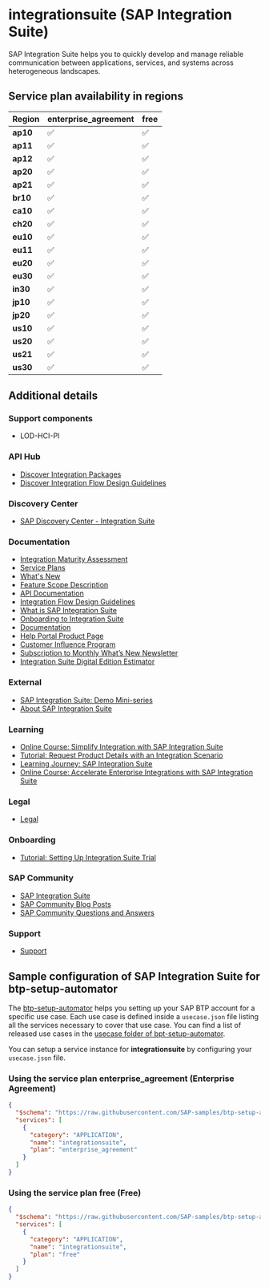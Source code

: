 # integrationsuite (SAP Integration Suite)

SAP Integration Suite helps you to quickly develop and manage reliable communication between applications, services, and systems across heterogeneous landscapes.

## Service plan availability in regions

| Region | enterprise_agreement | free |
|--------|----------------------|------|
|  **ap10** | ✅ | ✅ |
|  **ap11** | ✅ | ✅ |
|  **ap12** | ✅ | ✅ |
|  **ap20** | ✅ | ✅ |
|  **ap21** | ✅ | ✅ |
|  **br10** | ✅ | ✅ |
|  **ca10** | ✅ | ✅ |
|  **ch20** | ✅ | ✅ |
|  **eu10** | ✅ | ✅ |
|  **eu11** | ✅ | ✅ |
|  **eu20** | ✅ | ✅ |
|  **eu30** | ✅ | ✅ |
|  **in30** | ✅ | ✅ |
|  **jp10** | ✅ | ✅ |
|  **jp20** | ✅ | ✅ |
|  **us10** | ✅ | ✅ |
|  **us20** | ✅ | ✅ |
|  **us21** | ✅ | ✅ |
|  **us30** | ✅ | ✅ |

## Additional details

### Support components

- LOD-HCI-PI

### API Hub

- [Discover Integration Packages ](https://api.sap.com/discoverintegrations)
- [Discover Integration Flow Design Guidelines](https://api.sap.com/search?searchterm=%22integration%20flow%20design%20guidelines%22&refinedBy=true&tab=All&top=12)

### Discovery Center

- [SAP Discovery Center - Integration Suite](https://discovery-center.cloud.sap/serviceCatalog/integration-suite)

### Documentation

- [Integration Maturity Assessment](https://www.sap.com/dmc/exp/2020-05-68434/en-us/index.html)
- [Service Plans](https://digitalmarketplace-sapcpprd.s3.eu-central-1.amazonaws.com/ya2vu1aFPyjpJzFv_eH78CODnHtURA7JCe_LQKbB-jNhgHfFyC-HlkfPrxBm7EyH.pdf)
- [What's New](https://help.sap.com/doc/43b304f99a8145809c78f292bfc0bc58/Cloud/en-US/98bf747111574187a7c76f8ced51cfeb.html?Component=API%20Management;Cloud%20Integration;Integration%20Advisor)
- [Feature Scope Description](https://help.sap.com/doc/e50e61e7b66c4b60ae5e88c00c01486a/sap.cp.integration.suite/en-US/FSD_IntegrationSuite.pdf)
- [API Documentation](https://help.sap.com/docs/BTP/368c481cd6954bdfa5d0435479fd4eaf/3fd9fc923dee4d5db0696cfdce187154.html)
- [Integration Flow Design Guidelines](https://help.sap.com/docs/BTP/368c481cd6954bdfa5d0435479fd4eaf/6803389050a0487ca16d534583414d2b.html)
- [What is SAP Integration Suite](https://help.sap.com/viewer/51ab953548be4459bfe8539ecaeee98d/sap.cp.integration.suite/en-US)
- [Onboarding to Integration Suite](https://help.sap.com/viewer/51ab953548be4459bfe8539ecaeee98d/sap.cp.integration.suite/en-US/3dcf507f92f54597bc203600bf8f94c5.html)
- [Documentation](https://help.sap.com/viewer/product/SAP_CLOUD_PLATFORM_INTEGRATION_SUITE)
- [Help Portal Product Page](https://help.sap.com/viewer/product/SAP_CLOUD_PLATFORM_INTEGRATION_SUITE/sap.cp.integration.suite/en-US)
- [Customer Influence Program](https://influence.sap.com/sap/ino/#/campaign/2282)
- [Subscription to Monthly What’s New Newsletter](https://www.sap.com/cmp/nl/sap-cloud-platform-integration-suite/index.html?sap-outbound-id=329A475081EA65CA80961D8B7E7A87C18E69B2DD&utm_source=SAPHybris&utm_medium=email&utm_campaign=SEND_TEST&utm_term=NEWS_GL_ALL_192827_1_SAP_Cloud_Platform___Sign%20up%20now%21&utm_content=EN)
- [Integration Suite Digital Edition Estimator](https://www.sap.com/products/business-technology-platform/price-list/estimator-tool.html?blueprintId=11c342e8-861d-4b06-8efd-fe3e22778ed8)

### External

- [SAP Integration Suite: Demo Mini-series](https://www.youtube.com/embed/videoseries?list=PLkzo92owKnVzjnJJZMrL0nyVU7kMPBSTy)
- [About SAP Integration Suite](https://www.youtube.com/embed/xHNFY1m9SjE)

### Learning

- [Online Course: Simplify Integration with SAP Integration Suite](https://open.sap.com/courses/cp9)
- [Tutorial:  Request Product Details with an Integration Scenario](https://developers.sap.com/mission.cp-starter-integration-cpi.html)
- [Learning Journey: SAP Integration Suite](https://help.sap.com/doc/221f8f84afef43d29ad37ef2af0c4adf/HP_2.0/en-US/f4a390d6ee7147aa89ba587102702677.html)
- [Online Course: Accelerate Enterprise Integrations with SAP Integration Suite](https://open.sap.com/courses/cp10)

### Legal

- [Legal](https://www.sap.com/about/trust-center/agreements/cloud/cloud-services.html?tag=language:english&search=Supplement%20Business%20Technology%20Platform&sort=latest_desc)

### Onboarding

- [Tutorial: Setting Up Integration Suite Trial](https://developers.sap.com/tutorials/cp-starter-isuite-onboard-subscribe.html)

### SAP Community

- [SAP Integration Suite](https://community.sap.com/topics/cloud-platform-integration-suite)
- [SAP Community Blog Posts](https://community.sap.com/search/?ct=blog&q=SAP%20Integration%20Suite)
- [SAP Community Questions and Answers](https://community.sap.com/search/?ct=qa&q=SAP%20Integration%20Suite)

### Support

- [Support](https://help.sap.com/viewer/51ab953548be4459bfe8539ecaeee98d/sap.cp.integration.suite/en-US/6abc8746df294fe4ac5877e39683dee6.html)

## Sample configuration of **SAP Integration Suite** for btp-setup-automator

The [btp-setup-automator](https://github.com/SAP-samples/btp-setup-automator) helps you setting up your SAP BTP account for a specific use case. Each use case is defined inside a `usecase.json` file listing all the services necessary to cover that use case. You can find a list of released use cases in the [usecase folder of bpt-setup-automator](https://github.com/SAP-samples/btp-setup-automator/tree/main/usecases).

You can setup a service instance for **integrationsuite** by configuring your `usecase.json` file.

### Using the service plan **enterprise_agreement** (Enterprise Agreement)

```json
{
  "$schema": "https://raw.githubusercontent.com/SAP-samples/btp-setup-automator/main/libs/btpsa-usecase.json",
  "services": [
    {
      "category": "APPLICATION",
      "name": "integrationsuite",
      "plan": "enterprise_agreement"
    }
  ]
}
```

### Using the service plan **free** (Free)

```json
{
  "$schema": "https://raw.githubusercontent.com/SAP-samples/btp-setup-automator/main/libs/btpsa-usecase.json",
  "services": [
    {
      "category": "APPLICATION",
      "name": "integrationsuite",
      "plan": "free"
    }
  ]
}
```
